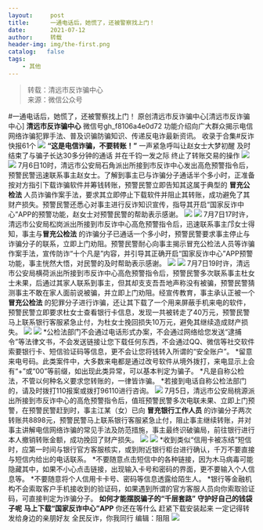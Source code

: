 ```yaml
---
layout:     post
title:      一通电话后，她慌了，还被警察找上门！
date:       2021-07-12
author:     转载
header-img: img/the-first.png
catalog:   false
tags:
    - 其他
---
```


<blockquote><p>转载：清远市反诈骗中心<br>
来源：微信公众号</p></blockquote>

#一通电话后，她慌了，还被警察找上门！
原创清远市反诈骗中心[清远市反诈骗中心]
**清远市反诈骗中心**
微信号gh_f8106a4e0d72
功能介绍向广大群众揭示电信网络诈骗犯罪手法、普及识骗防骗知识、传递反电诈最新资讯。
收录于合集#反诈快报61个
![]({{site.baseurl}}/postimg/3CxTSiafadcic5zyXUfbXLUClzlpaoknCpV4bErPg2kuuS97hoJJbNCtFOVZ9X0j5W26HDaregC5kibiaLGl8CPr9A.gif)
**“这是电信诈骗，不要转账！”**
一声紧急呼叫让赵女士大梦初醒
及时结束了与骗子长达30多分钟的通话
并在千钧一发之际
终止了转账交易的操作
![]({{site.baseurl}}/postimg/3CxTSiafadcibEQsHdPhQPBS7FWUicGCnjiaYNgUolSlYMWo8vGqwpIfBh3MjxLicngykVH4KN2gAeg9LzBUUvItMUQ.jpeg)
![]({{site.baseurl}}/postimg/3CxTSiafadcicZLQTm2oMnqIXxbVtwEiaBm4qljNUynzlFS2yHX6fhaBuibewZ9ePJhW8lWAaxJ39B87ZyPspqXIPw.png)
7月6日10时，清远市公安局石角派出所接到市反诈中心发出高危预警指令后，预警民警迅速联系事主赵女士。了解到事主已与诈骗分子通话半个多小时，正准备按对方指引下载诈骗软件并筹钱转账，预警民警立即告知其这属于典型的
**冒充公检法**
人员诈骗作案手法，要求其立即停止下载软件并阻止其转账，成功避免了其财产损失。预警民警还悉心对事主进行反诈知识宣传，指导其开启“国家反诈中心”APP的预警功能，赵女士对预警民警的帮助表示感谢。
![]({{site.baseurl}}/postimg/3CxTSiafadcicZLQTm2oMnqIXxbVtwEiaBmWaXmBbYqVicjpXHZaEjtS9S8zXZibbnKezHGZvzULZjWiaZQiajicwH0zsA.jpeg)
![]({{site.baseurl}}/postimg/3CxTSiafadcicZLQTm2oMnqIXxbVtwEiaBmUdkMudW1kAGAZicpiaGDbxnHEibMk3bF5fcv7VTib1BG9FqeicdEuv0Cwlw.png)
7月7日17时许，清远市公安局松岗派出所接到市反诈中心高危预警指令后，迅速联系事主邝女士得知，事主与**冒充公检法**
的诈骗分子已通话一个多小时，预警民警要求事主停止与诈骗分子的联系，立即上门劝阻。预警民警耐心向事主揭示冒充公检法人员等诈骗作案手法，宣传防诈“十个凡是”内容，并引导其正确开启“国家反诈中心”APP预警功能，事主恍然大悟，对民警的及时帮助表示感谢。
![]({{site.baseurl}}/postimg/3CxTSiafadcicZLQTm2oMnqIXxbVtwEiaBmoySiaIrfb5vaMabdwEXCZKSeu2xmtpicT7kWujgx0IWNYWCfiazNCJY6w.jpeg)
![]({{site.baseurl}}/postimg/3CxTSiafadcicZLQTm2oMnqIXxbVtwEiaBmLC45RZpcFYkeCc8quBTeGHXQRNokbj6p73Dfhic8nHALQrnMVe0zulA.png)
7月7日19时许，清远市公安局横荷派出所接到市反诈中心高危预警指令后，预警民警多次联系事主杜女士未果，后通过其家人联系到事主，但其却支支吾吾地声称没有被骗，预警民警猜测事主不敢在家人面前说被骗，并立即上门劝阻。经宣传教育，事主承认正被一个
**冒充公检法**
的犯罪分子进行诈骗，还让其下载了一个用来屏蔽手机来电的软件，预警民警立即要求杜女士查看银行卡信息，发现一共被转走了40万元，预警民警马上联系银行客服紧急止付，为杜女士挽回损失10万元，避免其继续造成财产损失。
![]({{site.baseurl}}/postimg/3CxTSiafadcicZLQTm2oMnqIXxbVtwEiaBmqZ6vEa0mNxHkAnP4lzQKaWiaEgt2h1G4zxpOib3DheFjvNSictHIb6wDA.jpeg)
![]({{site.baseurl}}/postimg/3CxTSiafadcicZLQTm2oMnqIXxbVtwEiaBm11p3KWk9MVnheB9tibct9skibnImHpRuyPicTQtbT3SQrjycrrJBQlZkg.png)
*公检法部门不会通过电话形式办案，不会通过网络给您发送“逮捕令”等法律文书，不会发送链接让您下载任何东西，不会通过QQ、微信等社交软件索要银行卡、短信验证码等信息，更不会让您将钱转入所谓的“安全账户”。
*留意来电号码。此类案件中，大多数来电都是通过改号软件从境外拨打，来电显示上会有“+”或“00”等前缀，如出现此类异常，可以基本判定为骗子。
*凡是自称公检法，不管以何种名义要求您转账的，一律皆诈骗。
*若接到电话自称公检法部门的，请及时拨打110报案或拨打96110进行咨询。
![]({{site.baseurl}}/postimg/3CxTSiafadcicZLQTm2oMnqIXxbVtwEiaBmj3bvt3Jxty5dr0AibiaoFxpjic8VoXVoPOXqTIpq6ZoprXqbNWROxAd7Q.png)
7月5日，清远市公安局桃源派出所接到市反诈中心的高危预警指令后，值班预警民警多次电联未果、立即上门预警，在预警民警赶到时，事主江某（女）已向
**冒充银行工作人员**
的诈骗分子两次转账共8898元，预警民警马上联系银行客服紧急止付，阻止事主继续转账，并对事主讲解电信网络诈骗的常见手法及防范措施，事主最终识破骗局，前往银行进行本人撤销转账金额，成功挽回了财产损失。
![]({{site.baseurl}}/postimg/3CxTSiafadcicZLQTm2oMnqIXxbVtwEiaBmKEtvKM57vuhLiaRI96LKlWSD7TSLrtgDIIicgu9lVKVNgNicvJ0RuaPEw.png)
![]({{site.baseurl}}/postimg/3CxTSiafadcicZLQTm2oMnqIXxbVtwEiaBm11p3KWk9MVnheB9tibct9skibnImHpRuyPicTQtbT3SQrjycrrJBQlZkg.png)
*收到类似“信用卡被冻结”短信时，应第一时间与银行官方客服核实，或到附近银行柜台进行确认，千万不要直接与短信内给出的电话联系。
*不要随意点击短信中的各种链接，因为木马病毒可能隐藏其中，如果不小心点击链接，出现输入卡号和密码的界面，更不要输入个人信息等。
*不要随意将个人信用卡卡号、密码等信息透露给陌生人。
*银行等金融机构不会索取客户手机接收到的验证码，如果遇到所谓的官方客服人员向你索取验证码，可直接判定为诈骗分子。
**如何才能摆脱骗子的“千层套路”**
**守护好自己的钱袋子呢**
**马上下载“国家反诈中心”APP**
你还在等什么
赶紧下载安装起来
一定记得转发给身边的亲朋好友
全民反诈，你我同行
编辑：阻阻
![]({{site.baseurl}}/postimg/3CxTSiafadcic5zyXUfbXLUClzlpaoknCpErldQhhamfG7KH1qHGrr3icT9iaAoE1B4noSO7EewO2k8fys5pMuaoog.gif)
